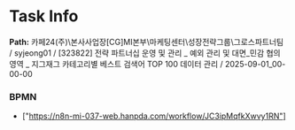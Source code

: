 # Task Info

**Path:** 카페24(주)\본사사업장\[CG]MI본부\마케팅센터\성장전략그룹\그로스파트너팀 / syjeong01 / [323822] 전략 파트너십 운영 및 관리 _ 예외 관리 및 대면_민감 협의 영역 _ 지그재그 카테고리별 베스트 검색어 TOP 100 데이터 관리 / 2025-09-01_00-00-00

### BPMN
- ["https://n8n-mi-037-web.hanpda.com/workflow/JC3ipMqfkXwvy1RN"]

